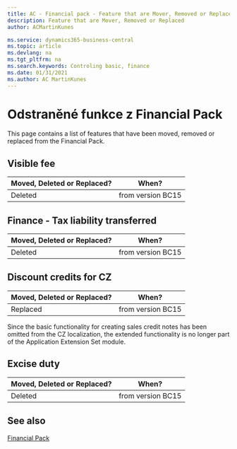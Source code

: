 ```yaml
---
title: AC - Financial pack - Feature that are Mover, Removed or Replaced | Microsoft Docs
description: Feature that are Mover, Removed or Replaced
author: ACMartinKunes

ms.service: dynamics365-business-central
ms.topic: article
ms.devlang: na
ms.tgt_pltfrm: na
ms.search.keywords: Controling basic, finance 
ms.date: 01/31/2021
ms.author: AC MartinKunes
---
```


# Odstraněné funkce z Financial Pack

This page contains a list of features that have been moved, removed or replaced from the Financial Pack.

## Visible fee


| Moved, Deleted or Replaced? | When? |
|----|----|
| Deleted | from version BC15 |


## Finance - Tax liability transferred


| Moved, Deleted or Replaced? | When? |
|----|----|
| Deleted | from version BC15 |


## Discount credits for CZ


| Moved, Deleted or Replaced? | When? |
|----|----|
| Replaced | from version BC15 |

Since the basic functionality for creating sales credit notes has been omitted from the CZ localization, the extended functionality is no longer part of the Application Extension Set module.

## Excise duty

| Moved, Deleted or Replaced? | When? |
|----|----|
| Deleted | from version BC15 |

## See also
[Financial Pack](finance-pack.md)

